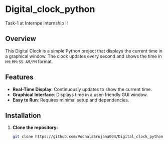 # Digital_clock_python
Task-1 at Internpe internship  !!

## Overview

This Digital Clock is a simple Python project that displays the current time in a graphical window. The clock updates every second and shows the time in `HH:MM:SS AM/PM` format.

## Features

- **Real-Time Display**: Continuously updates to show the current time.
- **Graphical Interface**: Displays time in a user-friendly GUI window.
- **Easy to Run**: Requires minimal setup and dependencies.

## Installation

1. **Clone the repository:**

   ```bash
   git clone https://github.com/VodnalaSrujana004/Digital_clock_python.git
